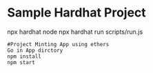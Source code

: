 # Sample Hardhat Project

npx hardhat node
npx hardhat run scripts/run.js
```
#Project Minting App using ethers
Go in App dirctory
npm install
npm start
